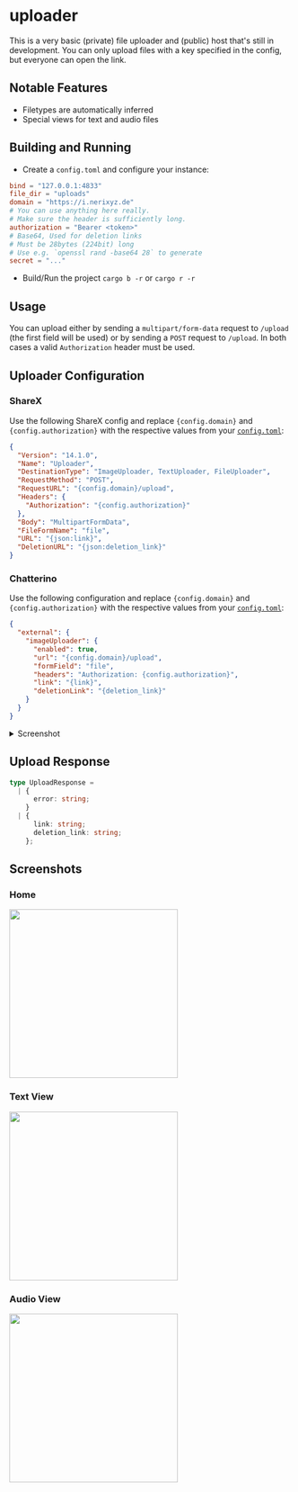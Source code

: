 # uploader

This is a very basic (private) file uploader and (public) host that's still in development.
You can only upload files with a key specified in the config,
but everyone can open the link.

## Notable Features

- Filetypes are automatically inferred
- Special views for text and audio files

## Building and Running

- Create a `config.toml` and configure your instance:

```toml
bind = "127.0.0.1:4833"
file_dir = "uploads"
domain = "https://i.nerixyz.de"
# You can use anything here really.
# Make sure the header is sufficiently long.
authorization = "Bearer <token>"
# Base64, Used for deletion links
# Must be 28bytes (224bit) long
# Use e.g. `openssl rand -base64 28` to generate
secret = "..."
```

- Build/Run the project `cargo b -r` or `cargo r -r`

## Usage

You can upload either by sending a `multipart/form-data` request to `/upload` (the first field will be used) or by sending a `POST` request to `/upload`.
In both cases a valid `Authorization` header must be used.

## Uploader Configuration

### ShareX

Use the following ShareX config and replace `{config.domain}` and `{config.authorization}` with the respective values from your [`config.toml`](#building-and-running):

```json
{
  "Version": "14.1.0",
  "Name": "Uploader",
  "DestinationType": "ImageUploader, TextUploader, FileUploader",
  "RequestMethod": "POST",
  "RequestURL": "{config.domain}/upload",
  "Headers": {
    "Authorization": "{config.authorization}"
  },
  "Body": "MultipartFormData",
  "FileFormName": "file",
  "URL": "{json:link}",
  "DeletionURL": "{json:deletion_link}"
}
```

### Chatterino

Use the following configuration and replace `{config.domain}` and `{config.authorization}` with the respective values from your [`config.toml`](#building-and-running):

```json
{
  "external": {
    "imageUploader": {
      "enabled": true,
      "url": "{config.domain}/upload",
      "formField": "file",
      "headers": "Authorization: {config.authorization}",
      "link": "{link}",
      "deletionLink": "{deletion_link}"
    }
  }
}
```

<details>
<summary>Screenshot</summary>

![](https://user-images.githubusercontent.com/19953266/208187827-37564bf8-7dd3-48a2-9f7a-c007413249c0.png)

</details>

## Upload Response

```typescript
type UploadResponse =
  | {
      error: string;
    }
  | {
      link: string;
      deletion_link: string;
    };
```

## Screenshots

### Home

<img src="https://user-images.githubusercontent.com/19953266/195892956-0cb2bb14-f81d-4378-8ea6-97d8d02c2570.png" height="300px"/>

### Text View

<img src="https://user-images.githubusercontent.com/19953266/195894115-654a7661-9d10-4c09-bac7-c1ba0d20053c.png" height="300px"/>

### Audio View

<img src="https://user-images.githubusercontent.com/19953266/195894521-d1910407-54e6-412c-98af-e714ec6647e6.png" height="300px"/>
